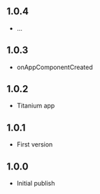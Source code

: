 ## 1.0.4
* ...
## 1.0.3
* onAppComponentCreated
## 1.0.2
* Titanium app
## 1.0.1
* First version
## 1.0.0
* Initial publish
